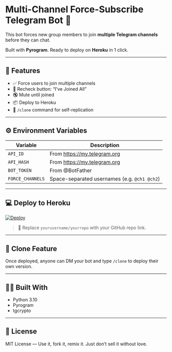 # Multi-Channel Force-Subscribe Telegram Bot 🤖

This bot forces new group members to join **multiple Telegram channels** before they can chat.

Built with **Pyrogram**. Ready to deploy on **Heroku** in 1 click.

---

## 🚀 Features

- ✅ Force users to join multiple channels
- 🔁 Recheck button: “I've Joined All”
- 🔇 Mute until joined
- 📦 Deploy to Heroku
- 🧬 `/clone` command for self-replication

---

## ⚙️ Environment Variables

| Variable       | Description                                 |
|----------------|---------------------------------------------|
| `API_ID`       | From https://my.telegram.org                |
| `API_HASH`     | From https://my.telegram.org                |
| `BOT_TOKEN`    | From @BotFather                             |
| `FORCE_CHANNELS` | Space-separated usernames (e.g. `@ch1 @ch2`) |

---

## 💻 Deploy to Heroku

[![Deploy](https://www.herokucdn.com/deploy/button.svg)](https://heroku.com/deploy?template=https://github.com/STD-DEEPANSHU/force)

> 🔁 Replace `yourusername/yourrepo` with your GitHub repo link.

---

## 🧬 Clone Feature

Once deployed, anyone can DM your bot and type `/clone` to deploy their own version.

---

## 👨‍💻 Built With

- Python 3.10
- Pyrogram
- tgcrypto

---

## 📄 License

MIT License — Use it, fork it, remix it. Just don’t sell it without love.
